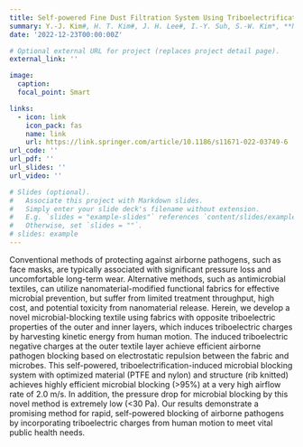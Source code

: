 ```yaml
---
title: Self-powered Fine Dust Filtration System Using Triboelectrification Induced Electric Field
summary: Y.-J. Kim#, H. T. Kim#, J. H. Lee#, I.-Y. Suh, S.-W. Kim*, **Nanoscale Research Letters** 17, 1-9 (2022)
date: '2022-12-23T00:00:00Z'

# Optional external URL for project (replaces project detail page).
external_link: ''

image:
  caption:   
  focal_point: Smart

links:
  - icon: link
    icon_pack: fas
    name: link
    url: https://link.springer.com/article/10.1186/s11671-022-03749-6
url_code: ''
url_pdf: ''
url_slides: ''
url_video: ''

# Slides (optional).
#   Associate this project with Markdown slides.
#   Simply enter your slide deck's filename without extension.
#   E.g. `slides = "example-slides"` references `content/slides/example-slides.md`.
#   Otherwise, set `slides = ""`.
# slides: example
---
```


Conventional methods of protecting against airborne pathogens, such as face masks, are typically associated with significant pressure loss and uncomfortable long-term wear. Alternative methods, such as antimicrobial textiles, can utilize nanomaterial-modified functional fabrics for effective microbial prevention, but suffer from limited treatment throughput, high cost, and potential toxicity from nanomaterial release. Herein, we develop a novel microbial-blocking textile using fabrics with opposite triboelectric properties of the outer and inner layers, which induces triboelectric charges by harvesting kinetic energy from human motion. The induced triboelectric negative charges at the outer textile layer achieve efficient airborne pathogen blocking based on electrostatic repulsion between the fabric and microbes. This self-powered, triboelectrification-induced microbial blocking system with optimized material (PTFE and nylon) and structure (rib knitted) achieves highly efficient microbial blocking (>95%) at a very high airflow rate of 2.0 m/s. In addition, the pressure drop for microbial blocking by this novel method is extremely low (<30 Pa). Our results demonstrate a promising method for rapid, self-powered blocking of airborne pathogens by incorporating triboelectric charges from human motion to meet vital public health needs.
